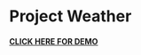 # Project Weather

#### [CLICK HERE FOR DEMO](https://varmakarthik12.github.io/project-weather-demo/)
